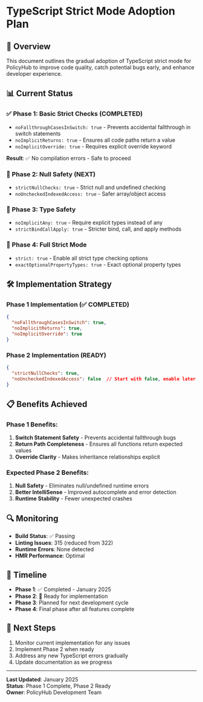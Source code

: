 # TypeScript Strict Mode Adoption Plan

## 🎯 Overview

This document outlines the gradual adoption of TypeScript strict mode for PolicyHub to improve code quality, catch potential bugs early, and enhance developer experience.

## 📊 Current Status

### ✅ Phase 1: Basic Strict Checks (COMPLETED)
- `noFallthroughCasesInSwitch: true` - Prevents accidental fallthrough in switch statements
- `noImplicitReturns: true` - Ensures all code paths return a value
- `noImplicitOverride: true` - Requires explicit override keyword

**Result**: ✅ No compilation errors - Safe to proceed

### 🔄 Phase 2: Null Safety (NEXT)
- `strictNullChecks: true` - Strict null and undefined checking
- `noUncheckedIndexedAccess: true` - Safer array/object access

### 🔄 Phase 3: Type Safety
- `noImplicitAny: true` - Require explicit types instead of any
- `strictBindCallApply: true` - Stricter bind, call, and apply methods

### 🔄 Phase 4: Full Strict Mode
- `strict: true` - Enable all strict type checking options
- `exactOptionalPropertyTypes: true` - Exact optional property types

## 🛠️ Implementation Strategy

### Phase 1 Implementation (✅ COMPLETED)
```json
{
  "noFallthroughCasesInSwitch": true,
  "noImplicitReturns": true,
  "noImplicitOverride": true
}
```

### Phase 2 Implementation (READY)
```json
{
  "strictNullChecks": true,
  "noUncheckedIndexedAccess": false  // Start with false, enable later
}
```

## 📋 Benefits Achieved

### Phase 1 Benefits:
1. **Switch Statement Safety** - Prevents accidental fallthrough bugs
2. **Return Path Completeness** - Ensures all functions return expected values
3. **Override Clarity** - Makes inheritance relationships explicit

### Expected Phase 2 Benefits:
1. **Null Safety** - Eliminates null/undefined runtime errors
2. **Better IntelliSense** - Improved autocomplete and error detection
3. **Runtime Stability** - Fewer unexpected crashes

## 🔍 Monitoring

- **Build Status**: ✅ Passing
- **Linting Issues**: 315 (reduced from 322)
- **Runtime Errors**: None detected
- **HMR Performance**: Optimal

## 📅 Timeline

- **Phase 1**: ✅ Completed - January 2025
- **Phase 2**: 🔄 Ready for implementation
- **Phase 3**: Planned for next development cycle
- **Phase 4**: Final phase after all features complete

## 🚀 Next Steps

1. Monitor current implementation for any issues
2. Implement Phase 2 when ready
3. Address any new TypeScript errors gradually
4. Update documentation as we progress

---

**Last Updated**: January 2025  
**Status**: Phase 1 Complete, Phase 2 Ready  
**Owner**: PolicyHub Development Team
